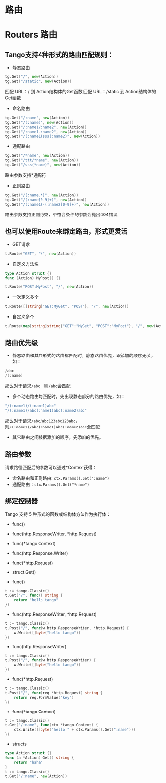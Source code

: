# 路由

# Routers 路由

## Tango支持4种形式的路由匹配规则：

* 静态路由
```Go
tg.Get("/", new(Action))
tg.Get("/static", new(Action))
```
匹配 URL：/ 到 Action结构体的Get函数
匹配 URL：/static 到 Action结构体的Get函数


* 命名路由
```Go
tg.Get("/:name", new(Action))
tg.Get("/(:name)", new(Action))
tg.Get("/:name1/:name2", new(Action))
tg.Get("/:name1-:name2", new(Action))
tg.Get("/(:name1)sss(:name2)", new(Action))
```


* 通配路由
```Go
tg.Get("/*name", new(Action))
tg.Get("/ttt/*name", new(Action))
tg.Get("/sss(*name)", new(Action))
```
路由参数支持*通配符


* 正则路由
```Go
tg.Get("/(:name.*)", new(Action))
tg.Get("/(:name[0-9]+)", new(Action))
tg.Get("/(:name1)-(:name2[0-9]+)", new(Action))
```
路由参数支持正则约束，不符合条件的参数会抛出404错误


## 也可以使用Route来绑定路由，形式更灵活

* GET请求
```Go
t.Route("GET", "/", new(Action))
```

* 自定义方法名
```Go
type Action struct {}
func (Action) MyPost() {}

t.Route("POST:MyPost", "/", new(Action))
```

* 一次定义多个
```Go
t.Route([]string{"GET:MyGet", "POST"}, "/", new(Action))
```

* 自定义多个
```Go
t.Route(map[string]string{"GET":"MyGet", "POST":"MyPost"}, "/", new(Action))
```

## 路由优先级
* 静态路由和其它形式的路由都匹配时，静态路由优先，跟添加的顺序无关，如：
```Go
/abc
/(:name)
```
那么对于请求```/abc```，则```/abc```会匹配

* 多个动态路由均匹配时，先出现静态部分的路由优先，如：
```Go
"/(:name1)/(:name1)abc"
"/(:name1)/abc(:name1)abc(:name2)abc"
```
那么对于请求```/abc/abc123abc123abc```，则```/(:name1)/abc(:name1)abc(:name2)abc```会匹配

* 其它路由之间根据添加的顺序，先添加的优先。

## 路由参数
请求路径匹配后的参数可以通过*Context获得：
* 命名路由和正则路由: `ctx.Params().Get(":name")`
* 通配路由：`ctx.Params().Get("*name")`

## 绑定控制器
Tango 支持 5 种形式的函数或结构体方法作为执行体：
* func()
* func(http.ResponseWriter, *http.Request)
* func(*tango.Context)
* func(http.Response.Writer)
* func(*http.Request)
* struct.Get()

* func()
```Go
t := tango.Classic()
t.Get("/", func() string {
    return "hello tango"
})
```

* func(http.ResponseWriter, *http.Request)
```Go
t := tango.Classic()
t.Post("/", func(w http.ResponseWriter, *http.Request) {
    w.Write([]byte("hello tango"))
})
```

* func(http.ResponseWriter)
```Go
t := tango.Classic()
t.Post("/", func(w http.ResponseWriter) {
    w.Write([]byte("hello tango"))
})
```

* func(*http.Request)
```Go
t := tango.Classic()
t.Post("/", func(req *http.Request) string {
    return req.FormValue("key")
})
```

* func(*tango.Context)
```Go
t := tango.Classic()
t.Get("/:name", func(ctx *tango.Context) {
    ctx.Write([]byte("hello " + ctx.Params().Get(":name")))
})
```

* structs
```Go
type Action struct {}
func (a *Action) Get() string {
    return "haha"
}
t := tango.Classic()
t.Get("/:name", new(Action))
```
